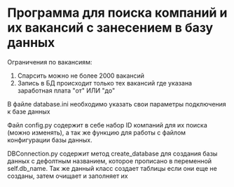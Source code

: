 # Программа для поиска компаний и их вакансий с занесением в базу данных

Ограничения по вакансиям: 
1. Спарсить можно не более 2000 вакансий
2. Запись в БД происходит только тех вакансий где указана заработная плата "от" ИЛИ "до"

В файле database.ini необходимо указать свои параметры подключения к базе данных

Файл config.py содержит в себе набор ID компаний для их поиска (можно изменять), а так же функцию для работы с файлом конфигурации базы данных.

DBConnection.py содержит метод create_database для создания базы данных с дефолтным названием, которое прописано в переменной self.db_name.
Так же данный класс создает таблицы если они еще не созданы,  затем очищает и заполняет их
